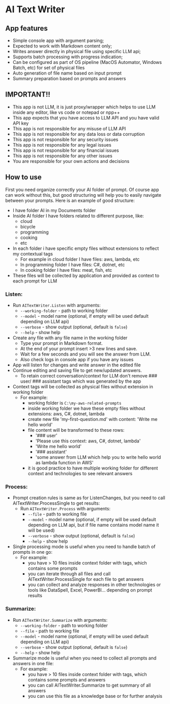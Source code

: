 # AI Text Writer

## App features
- Simple console app with argument parsing;
- Expected to work with Markdown content only;
- Writes answer directly in physical file using specific LLM api;
- Supports batch processing with progress indication;
- Can be configured as part of OS pipeline (MacOS Automator, Windows Batch, etc) for set of physical files
- Auto generation of file name based on input prompt
- Summary preparation based on prompts and answers

## IMPORTANT!!
- This app is not LLM, it is just proxy/wrapper which helps to use LLM inside any editor, like vs code or notepad or npp++ 
- This app expects that you have access to LLM API and you have valid API key
- This app is not responsible for any misuse of LLM API
- This app is not responsible for any data loss or data corruption
- This app is not responsible for any security issues
- This app is not responsible for any legal issues
- This app is not responsible for any financial issues
- This app is not responsible for any other issues
- You are responsible for your own actions and decisions

## How to use
First you need organize correctly your AI folder of prompt. Of course app can work without this, 
but good structuring will help you to easily navigate between your prompts.
Here is an example of good structure:
- I have folder AI in my Documents folder
- Inside AI folder I have folders related to different purpose, like:
  - cloud
  - bicycle
  - programming
  - cooking
  - etc
- In each folder i have specific empty files without extensions to reflect my contextual tags
  - For example in cloud folder I have files: aws, lambda, etc
  - In programming folder I have files: C#, dotnet, etc
  - In cooking folder I have files: meat, fish, etc
- These files will be collected by application and provided as context to each prompt for LLM

### Listen:
  - Run `AITextWriter.Listen` with arguments:
    - `--working-folder` - path to working folder
    - `--model` - model name (optional, if empty will be used default depending on LLM api)
    - `--verbose` - show output (optional, default is `false`)
    - `--help` - show help
  - Create any file with any file name in the working folder
    - Type your prompt in Markdown format. 
    - At the end of your prompt insert >3 new lines and save. 
    - Wait for a few seconds and you will see the answer from LLM.
    - Also check logs in console app if you have any issues
  - App will listen for changes and write answer in the edited file
  - Continue editing and saving file to get new/updated answers. 
    - To retain correct conversation/context for LLM don't remove ### user/ ### assistant tags which was generated by the app
  - Context tags will be collected as physical files without extension in working folder
    - For example:
      - working folder is `C:\my-aws-related-prompts`
      - inside working folder we have these empty files without extensions: aws, C#, dotnet, lambda
      - create new file 'my-first-question.md' with content: 'Write me hello world'
      - file content will be transformed to these rows:
        - '### user'
        - 'Please use this context: aws, C#, dotnet, lambda'
        - 'Write me hello world'
        - '### assistant'
        - 'some answer from LLM which help you to write hello world as lambda function in AWS' 
      - it is good practice to have multiple working folder for different context and technologies to see relevant answers

### Process:
  - Prompt creation rules is same as for ListenChanges, but you need to call AITextWriter.ProcessSingle to get results:
    - Run `AITextWriter.Process` with arguments:
      - `--file` - path to working file
      - `--model` - model name (optional, if empty will be used default depending on LLM api, but if file name contains model name it will be used)
      - `--verbose` - show output (optional, default is `false`)
      - `--help` - show help
  - Single processing mode is useful when you need to handle batch of prompts in one go:
    - For example:
      - you have > 10 files inside context folder with tags, which contains some prompts
      - you can iterate through all files and call AITextWriter.ProcessSingle for each file to get answers
      - you can collect and analyze responses in other technologies or tools like DataSpell, Excel, PowerBI... depending on prompt results

### Summarize:
  - Run `AITextWriter.Summarize` with arguments:
    - `--working-folder` - path to working folder
    - `--file` - path to working file
    - `--model` - model name (optional, if empty will be used default depending on LLM api)
    - `--verbose` - show output (optional, default is `false`)
    - `--help` - show help
  - Summarize mode is useful when you need to collect all prompts and answers in one file:
    - For example:
      - you have > 10 files inside context folder with tags, which contains some prompts and answers
      - you can call AITextWriter.Summarize to get summary of all answers
      - you can use this file as a knowledge base or for further analysis